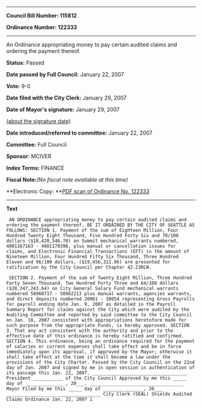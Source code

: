 

********

**Council Bill Number: 115812**
   
**Ordinance Number: 122333**
********

 An Ordinance appropriating money to pay certain audited claims and ordering the payment thereof.

**Status:** Passed
   
**Date passed by Full Council:** January 22, 2007
   
**Vote:** 9-0
   
**Date filed with the City Clerk:** January 29, 2007
   
**Date of Mayor's signature:** January 29, 2007
   
[(about the signature date)](/~public/approvaldate.htm)
   
   
   
**Date introduced/referred to committee:** January 22, 2007
   
**Committee:** Full Council
   
**Sponsor:** MCIVER
   
   
**Index Terms:** FINANCE

**Fiscal Note:**_(No fiscal note available at this time)_

**Electronic Copy: **[PDF scan of Ordinance No. 122333](/~archives/Ordinances/Ord_122333.pdf)

********

**Text**
   
```
 AN ORDINANCE appropriating money to pay certain audited claims and ordering the payment thereof. BE IT ORDAINED BY THE CITY OF SEATTLE AS FOLLOWS: SECTION 1. Payment of the sum of Eighteen Million, Four Hundred Twenty Eight Thousand, Five Hundred Forty Six and 70/100 dollars ($18,428,546.70) on Summit mechanical warrants numbered, 4001167163 - 4001170398, plus manual or cancellation issues for claims, and Electronic Financial Transactions (EFT) in the amount of Nineteen Million, Four Hundred Fifty Six Thousand, Three Hundred Eleven and 96/100 dollars, ($19,456,311.96) are presented for ratification by the City Council per Chapter 42.23RCW.

 SECTION 2. Payment of the sum of Twenty Eight Million, Three Hundred Forty Seven Thousand, Two Hundred Forty Three and 64/100 dollars ($28,347,243.64) on City General Salary Fund mechanical warrants numbered 50960717 - 50962213 plus manual warrants, agencies warrants, and direct deposits numbered 20001 - 30054 representing Gross Payrolls for payroll ending date Jan. 9, 2007 as detailed in the Payroll Summary Report for claims against the City which were audited by the Auditing Committee and reported by said committee to the City Council on Jan. 18, 2007 consistent with appropriations heretofore made for such purpose from the appropriate Funds, is hereby approved. SECTION 3. That any act consistent with the authority and prior to the effective date of this ordinance is hereby ratified and confirmed. SECTION 4. This ordinance, being an ordinance required for the payment of salaries or current expenses shall take effect and be in force immediately upon its approval, if approved by the Mayor; otherwise it shall take effect at the time it shall become a law under the provisions of the City Charter. Passed by the City Council on the 22nd day of Jan. 2007 and signed by me in open session in authentication of its passage this Jan. 22, 2007. ___________________________________ President ___________ of the City Council Approved by me this _____ day of _______________, 20___. ___________________________________ Mayor Filed by me this _____ day of _______________, 20___ ___________________________________ City Clerk (SEAL) Shields Audited Claims Ordinance Jan. 22, 2007 1

```
